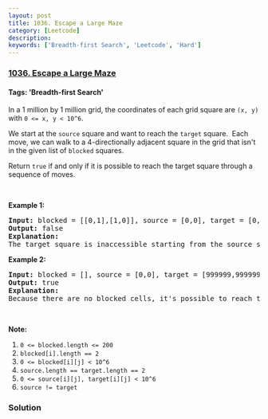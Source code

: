 ```yaml
---
layout: post
title: 1036. Escape a Large Maze
category: [Leetcode]
description: 
keywords: ['Breadth-first Search', 'Leetcode', 'Hard']
---
```

### [1036. Escape a Large Maze](https://leetcode.com/problems/escape-a-large-maze)

#### Tags: 'Breadth-first Search'

<div class="content__u3I1 question-content__JfgR"><div><p>In a 1 million by 1 million grid, the coordinates of each grid square are <code>(x, y)</code> with <code>0 &lt;= x, y &lt; 10^6</code>.</p>
<p>We start at the <code>source</code> square and want to reach the <code>target</code> square.  Each move, we can walk to a 4-directionally adjacent square in the grid that isn't in the given list of <code>blocked</code> squares.</p>
<p>Return <code>true</code> if and only if it is possible to reach the target square through a sequence of moves.</p>
<p> </p>
<p><strong>Example 1:</strong></p>
<pre><strong>Input: </strong>blocked = <span id="example-input-1-1">[[0,1],[1,0]]</span>, source = <span id="example-input-1-2">[0,0]</span>, target = <span id="example-input-1-3">[0,2]</span>
<strong>Output: </strong><span id="example-output-1">false</span>
<strong>Explanation: </strong>
The target square is inaccessible starting from the source square, because we can't walk outside the grid.
</pre>
<p><strong>Example 2:</strong></p>
<pre><strong>Input: </strong>blocked = <span id="example-input-2-1">[]</span>, source = <span id="example-input-2-2">[0,0]</span>, target = <span id="example-input-2-3">[999999,999999]</span>
<strong>Output: </strong><span id="example-output-2">true</span>
<strong>Explanation: </strong>
Because there are no blocked cells, it's possible to reach the target square.
</pre>
<p> </p>
<p><strong>Note:</strong></p>
<ol>
<li><code>0 &lt;= blocked.length &lt;= 200</code></li>
<li><code>blocked[i].length == 2</code></li>
<li><code>0 &lt;= blocked[i][j] &lt; 10^6</code></li>
<li><code>source.length == target.length == 2</code></li>
<li><code>0 &lt;= source[i][j], target[i][j] &lt; 10^6</code></li>
<li><code>source != target</code></li>
</ol>
</div></div>

### Solution
